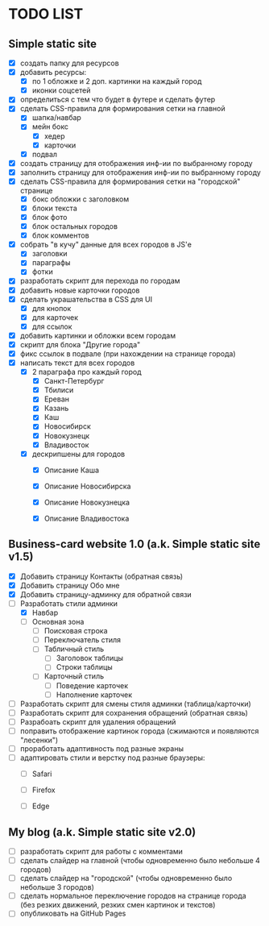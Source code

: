 # TODO LIST
## Simple static site
- [x] создать папку для ресурсов 
- [x] добавить ресурсы:
  - [x] по 1 обложке и 2 доп. картинки на каждый город
  - [x] иконки соцсетей
- [x] определиться с тем что будет в футере и сделать футер
- [x] сделать CSS-правила для формирования сетки на главной
  - [x] шапка/навбар
  - [x] мейн бокс
    - [x] хедер
    - [x] карточки
  - [x] подвал
- [x] создать страницу для отображения инф-ии по выбранному городу
- [x] заполнить страницу для отображения инф-ии по выбранному городу
- [x] сделать CSS-правила для формирования сетки на "городской" странице
  - [x] бокс обложки с заголовком
  - [x] блоки текста
  - [x] блок фото
  - [x] блок остальных городов
  - [x] блок комментов
- [x] собрать "в кучу" данные для всех городов в JS'е
  - [x] заголовки
  - [x] параграфы
  - [x] фотки
- [x] разработать скрипт для перехода по городам
- [x] добавить новые карточки городов
- [x] сделать украшательства в CSS для UI
  - [x] для кнопок
  - [x] для карточек
  - [x] для ссылок
- [x] добавить картинки и обложки всем городам
- [x] скрипт для блока "Другие города"
- [x] фикс ссылок в подвале (при нахождении на странице города)
- [x] написать текст для всех городов
  - [x] 2 параграфа про каждый город
    - [x] Санкт-Петербург
    - [x] Тбилиси
    - [x] Ереван
    - [x] Казань
    - [x] Каш
    - [x] Новосибирск
    - [x] Новокузнецк
    - [x] Владивосток
  - [x] дескрипшены для городов
    - [x] Описание Каша
    - [x] Описание Новосибирска
    - [x] Описание Новокузнецка
    - [x] Описание Владивостока


## Business-card website 1.0 (a.k. Simple static site v1.5)
- [x] Добавить страницу Контакты (обратная связь)
- [x] Добавить страницу Обо мне
- [x] Добавить страницу-админку для обратной связи
- [ ] Разработать стили админки
  - [x] Навбар
  - [ ] Основная зона
    - [ ] Поисковая строка
    - [ ] Переключатель стиля
    - [ ] Табличный стиль
      - [ ] Заголовок таблицы
      - [ ] Строки таблицы
    - [ ] Карточный стиль
      - [ ] Поведение карточек
      - [ ] Наполнение карточек
- [ ] Разработать скрипт для смены стиля админки (таблица/карточки)
- [ ] Разработать скрипт для сохранения обращений (обратная связь)
- [ ] Разрабоать скрипт для удаления обращений
- [ ] поправить отображение картинок города (сжимаются и появляются "лесенки")
- [ ] проработать адаптивность под разные экраны
- [ ] адаптировать стили и верстку под разные браузеры:
  - [ ] Safari
  - [ ] Firefox
  - [ ] Edge


## My blog (a.k. Simple static site v2.0)
- [ ] разработать скрипт для работы с комментами
- [ ] сделать слайдер на главной (чтобы одновременно было небольше 4 городов)
- [ ] сделать слайдер на "городской" (чтобы одновременно было небольше 3 городов)
- [ ] сделать нормальное переключение городов на странице города (без резких движений, резких смен картинок и текстов)
- [ ] опубликовать на GitHub Pages